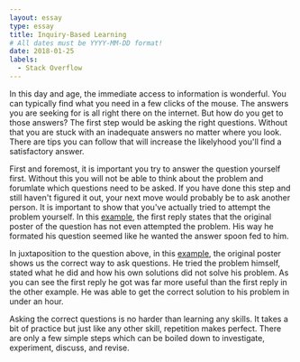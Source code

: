 ```yaml
---
layout: essay
type: essay
title: Inquiry-Based Learning
# All dates must be YYYY-MM-DD format!
date: 2018-01-25
labels:
  - Stack Overflow
---
```


In this day and age, the immediate access to information is wonderful. You can typically find what you need in a few clicks of the mouse. The answers you are seeking for is all right there on the internet. But how do you get to those answers? The first step would be asking the right questions. Without that you are stuck with an inadequate answers no matter where you look. There are tips you can follow that will increase the likelyhood you'll find a satisfactory answer. 

First and foremost, it is important you try to answer the question yourself first. Without this you will not be able to think about the problem and forumlate which questions need to be asked. If you have done this step and still haven't figured it out, your next move would probably be to ask another person. It is important to show that you've actually tried to attempt the problem yourself. In this <a href="https://stackoverflow.com/questions/45670264/how-to-delete-every-third-element-as-a-loop-from-an-array"></i>example</a>, the first reply states that the original poster of the question has not even attempted the problem. His way he formated his question seemed like he wanted the answer spoon fed to him. 

In juxtaposition to the question above, in this <a href="https://stackoverflow.com/questions/45608362/android-studio-3-0-beta-1-failed-to-resolve-com-android-supportmultidex1-0-2"></i>example</a>, the original poster shows us the correct way to ask questions. He tried the problem himself, stated what he did and how his own solutions did not solve his problem. As you can see the first reply he got was far more useful than the first reply in the other example. He was able to get the correct solution to his problem in under an hour. 

Asking the correct questions is no harder than learning any skills. It takes a bit of practice but just like any other skill, repetition makes perfect. There are only a few simple steps which can be boiled down to investigate, experiment, discuss, and revise. 

